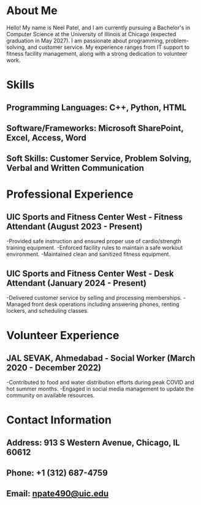 # About Me
Hello! My name is Neel Patel, and I am currently pursuing a Bachelor's in Computer Science at the University of Illinois at Chicago (expected graduation in May 2027). I am passionate about programming, problem-solving, and customer service. My experience ranges from IT support to fitness facility management, along with a strong dedication to volunteer work.

# Skills

## Programming Languages: C++, Python, HTML
## Software/Frameworks: Microsoft SharePoint, Excel, Access, Word
## Soft Skills: Customer Service, Problem Solving, Verbal and Written Communication

# Professional Experience

## UIC Sports and Fitness Center West - Fitness Attendant (August 2023 - Present)
-Provided safe instruction and ensured proper use of cardio/strength training equipment.
-Enforced facility rules to maintain a safe workout environment.
-Maintained clean and sanitized fitness equipment.

## UIC Sports and Fitness Center West - Desk Attendant (January 2024 - Present)
-Delivered customer service by selling and processing memberships.
-Managed front desk operations including answering phones, renting lockers, and scheduling classes.

# Volunteer Experience

## JAL SEVAK, Ahmedabad - Social Worker (March 2020 - December 2022)
-Contributed to food and water distribution efforts during peak COVID and hot summer months.
-Engaged in social media management to update the community on available resources.

# Contact Information

## Address: 913 S Western Avenue, Chicago, IL 60612
## Phone: +1 (312) 687-4759
## Email: npate490@uic.edu
